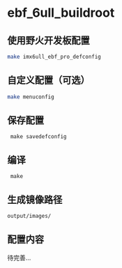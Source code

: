 # ebf_6ull_buildroot

## 使用野火开发板配置
```bash
make imx6ull_ebf_pro_defconfig
```

## 自定义配置（可选）
```bash
make menuconfig 
```

## 保存配置
```
 make savedefconfig 
```

## 编译
```
 make
```

## 生成镜像路径
```bash
output/images/
```
## 配置内容
待完善...

